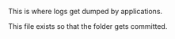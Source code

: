 This is where logs get dumped by applications.

This file exists so that the folder gets committed.
